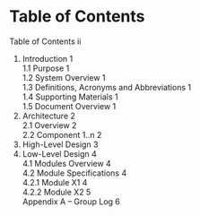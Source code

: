 # Table of Contents
Table of Contents	ii
1. Introduction	1  
  1.1 Purpose	1  
  1.2 System Overview	1  
  1.3 Definitions, Acronyms and Abbreviations	1  
  1.4 Supporting Materials	1  
  1.5 Document Overview	1  
2. Architecture	2  
  2.1 Overview	2  
  2.2 Component 1..n	2  
3. High-Level Design	3  
4. Low-Level Design	4  
  4.1 Modules Overview	4  
  4.2 Module Specifications	4  
    4.2.1 Module X1	4  
    4.2.2 Module X2	5  
Appendix A – Group Log	6